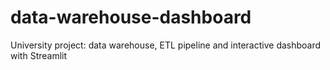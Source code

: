# data-warehouse-dashboard
University project: data warehouse, ETL pipeline and interactive dashboard with Streamlit
